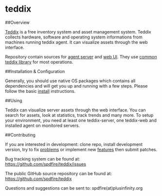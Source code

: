 teddix
======

##Overview

[Teddix](http://www.teddix.info) is a free inventory system and asset management system. 
Teddix collects hardware, software and operating system informations from machines running teddix agent. 
It can visualize assets through the web interface.  

Repository contain sources for [agent](https://github.com/spdfire/teddix/tree/master/teddix-agent),[server](https://github.com/spdfire/teddix/tree/master/teddix-server) and [web UI](https://github.com/spdfire/teddix/tree/master/teddix-web). They use [common teddix library](https://github.com/spdfire/teddix/tree/master/teddix-common) for most operations. 


##Installation & Configuration

Generally, you should use native OS packages which contains all dependencies and will get you up and running with a few steps. Please follow the basic [install](http://www.teddix.info/documentation/install/) instructions.


##Using 

Teddix can visualize server assets through the web interface. You can search for assets, look at statistics, track trends and many more. 
To setup your environment, you need at least one teddix-server, one teddix-web and installed agent on monitored servers.  


##Contributing

If you are interested in development: clone repo, install development version, try to fix [problems](https://github.com/spdfire/teddix/issues) or implement new [features](http://www.teddix.info/documentation/contribute/#roadmap) then submit patches.  

Bug tracking system can be found at: https://github.com/spdfire/teddix/issues

The public GitHub source repository can be found at: https://github.com/spdfire/teddix

Questions and suggestions can be sent to: spdfire(at)plusinfinity.org 

